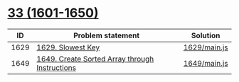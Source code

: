 # [33 (1601-1650)](https://leetcode.com/problemset/all/#page-33)



| ID   | Problem statement                                                                                                         | Solution                     |
|------|---------------------------------------------------------------------------------------------------------------------------|------------------------------|
| 1629 | [1629. Slowest Key](https://leetcode.com/problems/slowest-key/)                                                           | [1629/main.js](1629/main.js) |
| 1649 | [1649. Create Sorted Array through Instructions](https://leetcode.com/problems/create-sorted-array-through-instructions/) | [1649/main.js](1649/main.js) |

